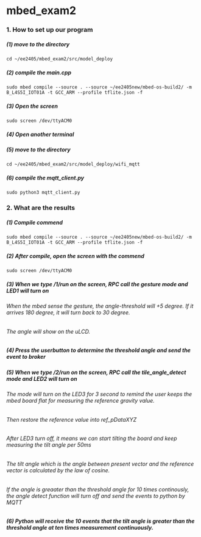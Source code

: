 # mbed_exam2

### 1. How to set up our program
##### (1) move to the directory
  `cd ~/ee2405/mbed_exam2/src/model_deploy`
##### (2) compile the main.cpp
  `sudo mbed compile --source . --source ~/ee2405new/mbed-os-build2/ -m B_L4S5I_IOT01A -t GCC_ARM --profile tflite.json -f`
##### (3) Open the screen 
  `sudo screen /dev/ttyACM0`
##### (4) Open another terminal
##### (5) move to the directory
  `cd ~/ee2405/mbed_exam2/src/model_deploy/wifi_mqtt`
##### (6) compile the mqtt_client.py
  `sudo python3 mqtt_client.py`

### 2. What are the results
##### (1) Compile commend
  `sudo mbed compile --source . --source ~/ee2405new/mbed-os-build2/ -m B_L4S5I_IOT01A -t GCC_ARM --profile tflite.json -f`
##### (2) After compile, open the screen with the commend 
  `sudo screen /dev/ttyACM0`
##### (3) When we type /1/run on the screen, RPC call the gesture mode and LED1 will turn on
###### When the mbed sense the gesture, the angle-threshold will +5 degree. If it arrives 180 degree, it will turn back to 30 degree.
###### The angle will show on the uLCD.

##### (4) Press the userbutton to determine the threshold angle and send the event to broker

##### (5) When we type /2/run on the screen, RPC call the tile_angle_detect mode and LED2 will turn on
###### The mode will turn on the LED3 for 3 second to remind the user keeps the mbed board flat for measuring the reference gravity value.
###### Then restore the reference value into ref_pDataXYZ
###### After LED3 turn off, it means we can start tilting the board and keep measuring the tilt angle per 50ms
###### The tilt angle which is the angle between present vector and the reference vector is calculated by the law of cosine.
###### If the angle is greaater than the threshold angle for 10 times continously, the angle detect function will turn off and send the events to python by MQTT

##### (6) Python will receive the 10 events that the tilt angle is greater than the threshold angle at ten times measurement continuously. 
